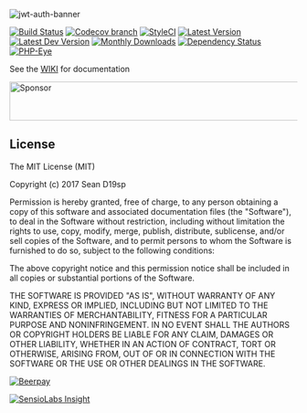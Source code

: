 
![jwt-auth-banner](https://cloud.githubusercontent.com/assets/1801923/9915273/119b9350-5cae-11e5-850b-c941cac60b32.png)

[![Build Status](http://img.shields.io/travis/dinho19sp/jwt-auth/master.svg?style=flat-square)](https://travis-ci.org/dinho19sp/jwt-auth)
[![Codecov branch](https://img.shields.io/codecov/c/github/dinho19sp/jwt-auth/develop.svg?style=flat-square)](https://codecov.io/github/dinho19sp/jwt-auth)
[![StyleCI](https://styleci.io/repos/23680678/shield?style=flat-square)](https://styleci.io/repos/23680678)
[![Latest Version](http://img.shields.io/packagist/v/dinho19sp/jwt-auth.svg?style=flat-square)](https://packagist.org/packages/dinho19sp/jwt-auth)
[![Latest Dev Version](https://img.shields.io/packagist/vpre/dinho19sp/jwt-auth.svg?style=flat-square)](https://packagist.org/packages/dinho19sp/jwt-auth#dev-develop)
[![Monthly Downloads](https://img.shields.io/packagist/dm/dinho19sp/jwt-auth.svg?style=flat-square)](https://packagist.org/packages/dinho19sp/jwt-auth)
[![Dependency Status](https://www.versioneye.com/php/dinho19sp:jwt-auth/dev-develop/badge?style=flat-square)](https://www.versioneye.com/php/dinho19sp:jwt-auth/dev-develop)
[![PHP-Eye](https://php-eye.com/badge/dinho19sp/jwt-auth/tested.svg?style=flat-square)](https://php-eye.com/package/dinho19sp/jwt-auth)

See the [WIKI](https://github.com/dinho19sp/jwt-auth/wiki) for documentation

<a target='_blank' rel='nofollow' href='https://app.codesponsor.io/link/5S8eNjgwCUjgucKT89buNKez/dinho19sp/jwt-auth'>
  <img alt='Sponsor' width='888' height='68' src='https://app.codesponsor.io/embed/5S8eNjgwCUjgucKT89buNKez/dinho19sp/jwt-auth.svg' />
</a>

## License

The MIT License (MIT)

Copyright (c) 2017 Sean D19sp

Permission is hereby granted, free of charge, to any person obtaining a copy
of this software and associated documentation files (the "Software"), to deal
in the Software without restriction, including without limitation the rights
to use, copy, modify, merge, publish, distribute, sublicense, and/or sell
copies of the Software, and to permit persons to whom the Software is
furnished to do so, subject to the following conditions:

The above copyright notice and this permission notice shall be included in all
copies or substantial portions of the Software.

THE SOFTWARE IS PROVIDED "AS IS", WITHOUT WARRANTY OF ANY KIND, EXPRESS OR
IMPLIED, INCLUDING BUT NOT LIMITED TO THE WARRANTIES OF MERCHANTABILITY,
FITNESS FOR A PARTICULAR PURPOSE AND NONINFRINGEMENT. IN NO EVENT SHALL THE
AUTHORS OR COPYRIGHT HOLDERS BE LIABLE FOR ANY CLAIM, DAMAGES OR OTHER
LIABILITY, WHETHER IN AN ACTION OF CONTRACT, TORT OR OTHERWISE, ARISING FROM,
OUT OF OR IN CONNECTION WITH THE SOFTWARE OR THE USE OR OTHER DEALINGS IN THE
SOFTWARE.

[![Beerpay](https://beerpay.io/dinho19sp/jwt-auth/badge.svg)](https://beerpay.io/dinho19sp/jwt-auth)

[![SensioLabs Insight](https://insight.sensiolabs.com/projects/ba600082-7869-4ea8-b877-0bf6a86d4988/small.png)](https://insight.sensiolabs.com/projects/ba600082-7869-4ea8-b877-0bf6a86d4988)
